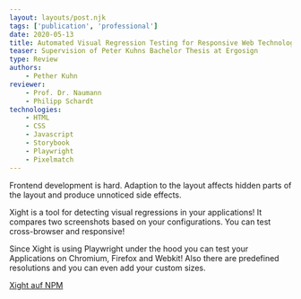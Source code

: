 ```yaml
---
layout: layouts/post.njk
tags: ['publication', 'professional']
date: 2020-05-13
title: Automated Visual Regression Testing for Responsive Web Technologies
teaser: Supervision of Peter Kuhns Bachelor Thesis at Ergosign
type: Review
authors:
    - Pether Kuhn
reviewer:
    - Prof. Dr. Naumann
    - Philipp Schardt
technologies:
    - HTML
    - CSS
    - Javascript
    - Storybook
    - Playwright
    - Pixelmatch
---
```


Frontend development is hard. Adaption to the layout affects hidden parts of the layout and produce unnoticed side effects.

Xight is a tool for detecting visual regressions in your applications! It compares two screenshots based on your configurations. You can test cross-browser and responsive!

Since Xight is using Playwright under the hood you can test your Applications on Chromium, Firefox and Webkit! Also there are predefined resolutions and you can even add your custom sizes.

<a href="https://www.npmjs.com/package/@pietsen/xight-npm" target="_blank" rel="noopener">Xight auf NPM</a>